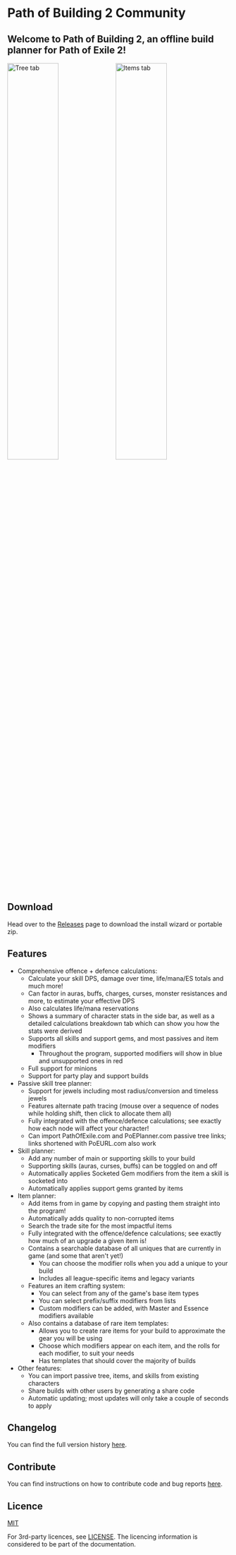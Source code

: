 # Path of Building 2 Community
## Welcome to Path of Building 2, an offline build planner for Path of Exile 2!

<p float="middle">
  <img alt="Tree tab" src="https://github.com/user-attachments/assets/225bf25f-1ac4-4639-b280-565a24d2a2fc" width="48%" />
  <img alt="Items tab" src="https://github.com/user-attachments/assets/de8e6dc0-1e1a-46c5-b8a4-18877e67d48d" width="48%" />
</p>

## Download
Head over to the [Releases](https://github.com/PathOfBuildingCommunity/PathOfBuilding-PoE2/releases) page to download the install wizard or portable zip.

## Features
* Comprehensive offence + defence calculations:
  * Calculate your skill DPS, damage over time, life/mana/ES totals and much more!
  * Can factor in auras, buffs, charges, curses, monster resistances and more, to estimate your effective DPS
  * Also calculates life/mana reservations
  * Shows a summary of character stats in the side bar, as well as a detailed calculations breakdown tab which can show you how the stats were derived
  * Supports all skills and support gems, and most passives and item modifiers
    * Throughout the program, supported modifiers will show in blue and unsupported ones in red
  * Full support for minions
  * Support for party play and support builds
* Passive skill tree planner:
  * Support for jewels including most radius/conversion and timeless jewels
  * Features alternate path tracing (mouse over a sequence of nodes while holding shift, then click to allocate them all)
  * Fully integrated with the offence/defence calculations; see exactly how each node will affect your character!
  * Can import PathOfExile.com and PoEPlanner.com passive tree links; links shortened with PoEURL.com also work
* Skill planner:
  * Add any number of main or supporting skills to your build
  * Supporting skills (auras, curses, buffs) can be toggled on and off
  * Automatically applies Socketed Gem modifiers from the item a skill is socketed into
  * Automatically applies support gems granted by items
* Item planner:
  * Add items from in game by copying and pasting them straight into the program!
  * Automatically adds quality to non-corrupted items
  * Search the trade site for the most impactful items
  * Fully integrated with the offence/defence calculations; see exactly how much of an upgrade a given item is!
  * Contains a searchable database of all uniques that are currently in game (and some that aren't yet!)
    * You can choose the modifier rolls when you add a unique to your build
    * Includes all league-specific items and legacy variants
  * Features an item crafting system:
    * You can select from any of the game's base item types
    * You can select prefix/suffix modifiers from lists
    * Custom modifiers can be added, with Master and Essence modifiers available
  * Also contains a database of rare item templates:
    * Allows you to create rare items for your build to approximate the gear you will be using
    * Choose which modifiers appear on each item, and the rolls for each modifier, to suit your needs
    * Has templates that should cover the majority of builds
* Other features:
  * You can import passive tree, items, and skills from existing characters
  * Share builds with other users by generating a share code
  * Automatic updating; most updates will only take a couple of seconds to apply

## Changelog
You can find the full version history [here](CHANGELOG.md).

## Contribute
You can find instructions on how to contribute code and bug reports [here](CONTRIBUTING.md).

## Licence
[MIT](https://opensource.org/licenses/MIT)

For 3rd-party licences, see [LICENSE](LICENSE.md).
The licencing information is considered to be part of the documentation.
